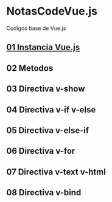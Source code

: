 # NotasCodeVue.js
Codigos base de Vue.js


## [01 Instancia Vue.js](https://github.com/AdrianLovo/NotasCodeVue.js/tree/master/01-Instancia%20Vue)
## 02 Metodos 
## 03 Directiva v-show
## 04 Directiva v-if v-else
## 05 Directiva v-else-if
## 06 Directiva v-for
## 07 Directiva v-text v-html
## 08 Directiva v-bind



